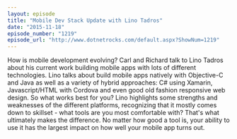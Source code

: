 ```yaml
---
layout: episode
title: "Mobile Dev Stack Update with Lino Tadros"
date: "2015-11-18"
episode_number: "1219"
episode_url: "http://www.dotnetrocks.com/default.aspx?ShowNum=1219"
---
```


How is mobile development evolving? Carl and Richard talk to Lino Tadros about his current work building mobile apps with lots of different technologies. Lino talks about build mobile apps natively with Objective-C and Java as well as a variety of hybrid approaches: C# using Xamarin, Javascript/HTML with Cordova and even good old fashion responsive web design. So what works best for you? Lino highlights some strengths and weaknesses of the different platforms, recognizing that it mostly comes down to skillset - what tools are you most comfortable with? That's what ultimately makes the difference. No matter how good a tool is, your ability to use it has the largest impact on how well your mobile app turns out.
